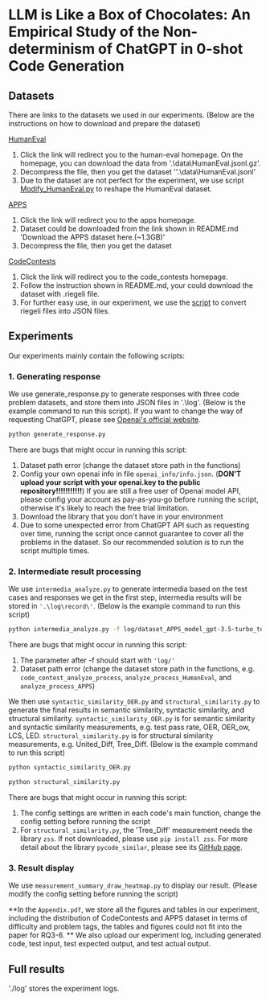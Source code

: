 # LLM is Like a Box of Chocolates: An Empirical Study of the Non-determinism of ChatGPT in 0-shot Code Generation

## Datasets
There are links to the datasets we used in our experiments. (Below are the instructions on how to download and prepare the dataset)

[HumanEval](https://github.com/openai/human-eval) 

1. Click the link will redirect you to the human-eval homepage. On the homepage, you can download the data from '.\data\HumanEval.jsonl.gz'.
2. Decompress the file, then you get the dataset ''.\data\HumanEval.jsonl'
3. Due to the dataset are not perfect for the experiment, we use script [Modify_HumanEval.py](https://github.com/CodeHero0/Stability-of-ChatGPT-in-Code-Generation/blob/main/Modify_HumanEval.py) to reshape the HumanEval dataset.

[APPS](https://github.com/hendrycks/apps)
1. Click the link will redirect you to the apps homepage.
2. Dataset could be downloaded from the link shown in README.md 'Download the APPS dataset here.(~1.3GB)'
3. Decompress the file, then you get the dataset


[CodeContests](https://github.com/deepmind/code_contests) 
1. Click the link will redirect you to the code_contests homepage.
2. Follow the instruction shown in README.md, your could download the dataset with .riegeli file.
3. For further easy use, in our experiment, we use the [script](https://github.com/deepmind/code_contests/pull/21) to convert riegeli files into JSON files.


## Experiments
Our experiments mainly contain the following scripts:

### 1. Generating response

We use generate_response.py to generate responses with three code problem datasets, and store them into JSON files in '.\log\'. (Below is the example command to run this script). If you want to change the way of requesting ChatGPT, please see [Openai's official website](https://platform.openai.com/docs/api-reference/chat).


```sh
python generate_response.py
```

There are bugs that might occur in running this script:
1. Dataset path error (change the dataset store path in the functions)
2. Config your own openai info in file `openai_info/info.json`. (**DON'T upload your script with your openai.key to the public repository!!!!!!!!!!!**) If you are still a free user of Openai model API, please config your account as pay-as-you-go before running the script, otherwise it's likely to reach the free trial limitation.
3. Download the library that you don't have in your environment
4. Due to some unexpected error from ChatGPT API such as requesting over time, running the script once cannot guarantee to cover all the problems in the dataset. So our recommended solution is to run the script multiple times.


### 2. Intermediate result processing

We use `intermedia_analyze.py` to generate intermedia based on the test cases and responses we get in the first step, intermedia results will be stored in `'.\log\record\'`. (Below is the example command to run this script)

```sh
python intermedia_analyze.py -f log/dataset_APPS_model_gpt-3.5-turbo_topn_5_temperature_0.0.log_0
```
There are bugs that might occur in running this script:
1. The parameter after -f should start with `'log/'`
2. Dataset path error (change the dataset store path in the functions, e.g. `code_contest_analyze_process`, `analyze_process_HumanEval`, and `analyze_process_APPS`)


We then use `syntactic_similarity_OER.py` and `structural_similarity.py` to generate the final results in semantic similarity, syntactic similarity, and structural similarity. `syntactic_similarity_OER.py` is for semantic similarity and syntactic similarity measurements, e.g. test pass rate, OER, OER_ow, LCS, LED. `structural_similarity.py` is for structural similarity measurements, e.g. United_Diff, Tree_Diff. (Below is the example command to run this script)
```sh
python syntactic_similarity_OER.py
```
```sh
python structural_similarity.py
```
There are bugs that might occur in running this script:
1. The config settings are written in each code's main function, change the config setting before running the script
2. For `structural_similarity.py`, the 'Tree_Diff' measurement needs the library `zss`. If not downloaded, please use `pip install zss`. For more detail about the library `pycode_similar`, please see its [GitHub page](https://github.com/fyrestone/pycode_similar).


### 3. Result display

We use `measurement_summary_draw_heatmap.py` to display our result. (Please modify the config setting before running the script)

**In the `Appendix.pdf`, we store all the figures and tables in our experiment, including the distribution of CodeContests and APPS dataset in terms of difficulty and problem tags, the tables and figures could not fit into the paper for RQ3-6.
**
We also upload our experiment log, including generated code, test input, test expected output, and test actual output.

## Full results

'./log' stores the experiment logs.
